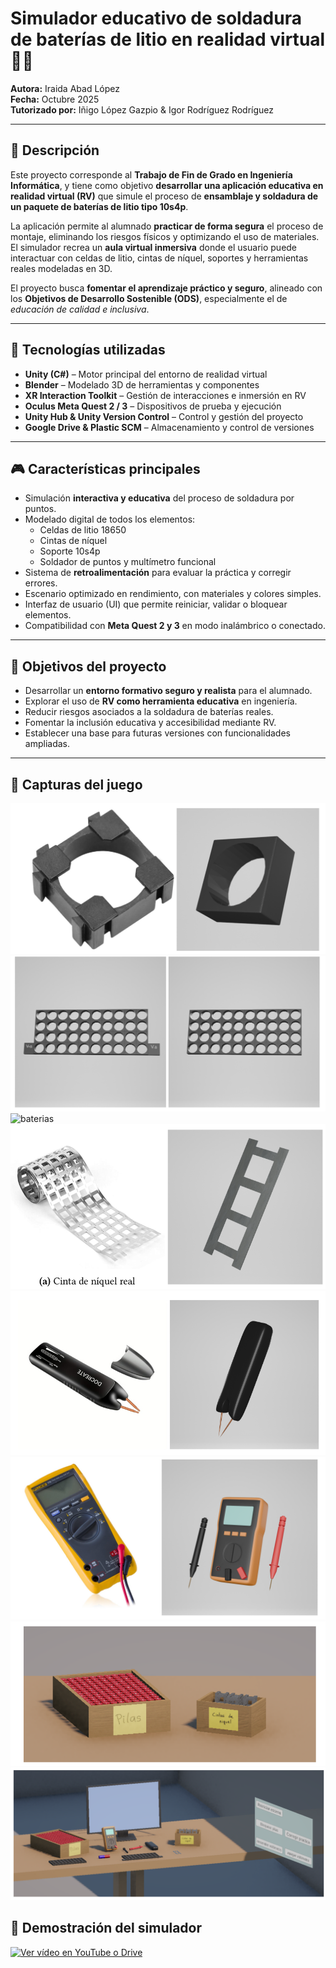 # Simulador educativo de soldadura de baterías de litio en realidad virtual 🔋🧰

**Autora:** Iraida Abad López  
**Fecha:** Octubre 2025  
**Tutorizado por:** Iñigo López Gazpio & Igor Rodríguez Rodríguez  

---

## 🧠 Descripción

Este proyecto corresponde al **Trabajo de Fin de Grado en Ingeniería Informática**, y tiene como objetivo **desarrollar una aplicación educativa en realidad virtual (RV)** que simule el proceso de **ensamblaje y soldadura de un paquete de baterías de litio tipo 10s4p**.  

La aplicación permite al alumnado **practicar de forma segura** el proceso de montaje, eliminando los riesgos físicos y optimizando el uso de materiales.  
El simulador recrea un **aula virtual inmersiva** donde el usuario puede interactuar con celdas de litio, cintas de níquel, soportes y herramientas reales modeladas en 3D.  

El proyecto busca **fomentar el aprendizaje práctico y seguro**, alineado con los **Objetivos de Desarrollo Sostenible (ODS)**, especialmente el de *educación de calidad e inclusiva*.

---

## 🧩 Tecnologías utilizadas

- **Unity (C#)** – Motor principal del entorno de realidad virtual  
- **Blender** – Modelado 3D de herramientas y componentes  
- **XR Interaction Toolkit** – Gestión de interacciones e inmersión en RV  
- **Oculus Meta Quest 2 / 3** – Dispositivos de prueba y ejecución  
- **Unity Hub & Unity Version Control** – Control y gestión del proyecto  
- **Google Drive & Plastic SCM** – Almacenamiento y control de versiones  

---

## 🎮 Características principales

- Simulación **interactiva y educativa** del proceso de soldadura por puntos.  
- Modelado digital de todos los elementos:
  - Celdas de litio 18650  
  - Cintas de níquel  
  - Soporte 10s4p  
  - Soldador de puntos y multímetro funcional  
- Sistema de **retroalimentación** para evaluar la práctica y corregir errores.  
- Escenario optimizado en rendimiento, con materiales y colores simples.  
- Interfaz de usuario (UI) que permite reiniciar, validar o bloquear elementos.  
- Compatibilidad con **Meta Quest 2 y 3** en modo inalámbrico o conectado.  

---

## 🧱 Objetivos del proyecto

- Desarrollar un **entorno formativo seguro y realista** para el alumnado.  
- Explorar el uso de **RV como herramienta educativa** en ingeniería.  
- Reducir riesgos asociados a la soldadura de baterías reales.  
- Fomentar la inclusión educativa y accesibilidad mediante RV.  
- Establecer una base para futuras versiones con funcionalidades ampliadas.  

---

## 📸 Capturas del juego
![celdas](celdas.png)
![lego_celdas](lego_celdas.png)
![baterias](baterias.png)
![cinta niquel](cinta_niquel.png)
![soldador_punto](soldador_punto.png)
![voltimetro](voltimetro.png)
![caja_pilas](caja_pilas.png)
![Mesa trabajo VR](mesa_trabajo_VR.png)



## 🎥 Demostración del simulador
[![Ver vídeo en YouTube o Drive](https://img.youtube.com/vi/XXXXXXXXXXX/0.jpg)](https://drive.google.com/file/d/XXXXXXXXXXX/view?usp=sharing)

